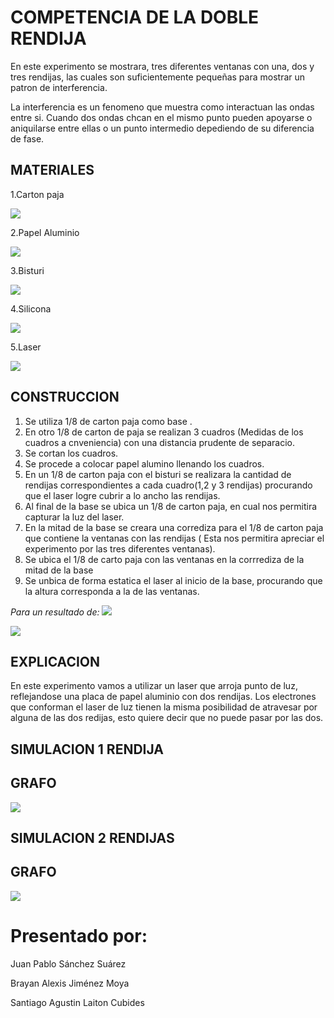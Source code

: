 # COMPETENCIA DE LA DOBLE RENDIJA

En este experimento se mostrara, tres diferentes ventanas con una, dos y tres rendijas, las cuales son suficientemente pequeñas para mostrar un patron de interferencia. 

La interferencia es un fenomeno que muestra como interactuan las ondas entre si. Cuando dos ondas chcan en el mismo punto pueden apoyarse o aniquilarse entre ellas o un punto intermedio depediendo de su diferencia de fase.

## MATERIALES

1.Carton paja

![](imagenes/cartonpaja.jpg)

2.Papel Aluminio 

![](imagenes/papelaluminio.jpeg)

3.Bisturi

![](imagenes/Bisturi.png)

4.Silicona

![](imagenes/silicona.jpeg)

5.Laser

![](imagenes/laser.jpeg)

## CONSTRUCCION 

1. Se utiliza 1/8 de carton paja como base .
2. En otro 1/8 de carton de paja se realizan 3 cuadros (Medidas de los cuadros a cnveniencia) con una distancia prudente de separacio.
3. Se cortan los cuadros.
4. Se procede a colocar papel alumino llenando los cuadros.
5. En un 1/8 de carton paja con el bisturi se realizara la cantidad de rendijas correspondientes a cada cuadro(1,2 y 3 rendijas) procurando que el laser logre cubrir a lo ancho las rendijas.
6. Al final de la base se ubica un 1/8 de carton paja, en cual nos permitira capturar la luz del laser.
7. En la mitad de la base se creara una corrediza para el 1/8 de carton paja que contiene la ventanas con las rendijas ( Esta nos permitira apreciar el experimento por las tres diferentes ventanas).
8. Se ubica el 1/8 de carto paja con las ventanas en la corrrediza de la mitad de la base
9. Se unbica de forma estatica el laser al inicio de la base, procurando que la altura corresponda a la de las ventanas.

*Para un resultado de:*
![](imagenes/maqueta.jpeg)

![](imagenes/rendijas.jpeg)

## EXPLICACION
En este experimento vamos a utilizar un laser que arroja punto de luz, reflejandose una placa de papel aluminio con dos rendijas. Los electrones que conforman el laser de luz tienen la misma posibilidad de atravesar por alguna de las dos redijas, esto quiere decir que no puede pasar por las dos.

## SIMULACION 1 RENDIJA

## GRAFO

![](imagenes/grafo_de_1_rendija.jpeg)

## SIMULACION 2 RENDIJAS

## GRAFO

![](imagenes/grafo_de_2_rendijas.jpeg)

# Presentado por:

Juan Pablo Sánchez Suárez 

Brayan Alexis Jiménez Moya 

Santiago Agustin Laiton Cubides


